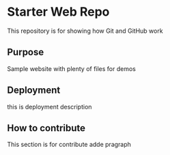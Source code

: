 # Starter Web Repo

This repository is for showing how Git and GitHub work

## Purpose

Sample website with plenty of files for demos


## Deployment
this is deployment description

## How to contribute
This section is for contribute
adde pragraph
